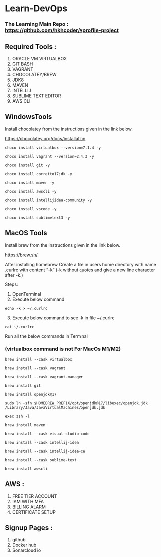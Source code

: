 # Learn-DevOps

### The Learning Main Repo : https://github.com/hkhcoder/vprofile-project

## Required Tools : 
1. ORACLE VM VIRTUALBOX
2. GIT BASH
3. VAGRANT
4. CHOCOLATEY/BREW
5. JDK8
6. MAVEN
7. INTELLIJ
8. SUBLIME TEXT EDITOR
9. AWS CLI

## WindowsTools

Install chocolatey from the instructions given in the link below.

https://chocolatey.org/docs/installation

```
choco install virtualbox --version=7.1.4 -y
```
```
choco install vagrant --version=2.4.3 -y
```
```
choco install git -y
```
```
choco install corretto17jdk -y
```
```
choco install maven -y
```
```
choco install awscli -y
```
```
choco install intellijidea-community -y
```
```
choco install vscode -y
```
```
choco install sublimetext3 -y
```

## MacOS Tools

Install brew from the instructions given in the link below.


https://brew.sh/

After installing homebrew
Create a file in users home directory with name .curlrc with content “-k” 
(-k without quotes and give a new line character after -k.)

Steps:

1. OpenTerminal
2. Execute below command
```
echo -k > ~/.curlrc
```
3. Execute below command to see -k in file ~/.curlrc 
```
cat ~/.curlrc
```

Run all the below commands in Terminal


### (virtualbox command is not For MacOs M1/M2)
```
brew install --cask virtualbox 
```
```
brew install --cask vagrant
```
```
brew install --cask vagrant-manager
```
```
brew install git
```
```
brew install openjdk@17
```
```
sudo ln -sfn $HOMEBREW_PREFIX/opt/openjdk@17/libexec/openjdk.jdk /Library/Java/JavaVirtualMachines/openjdk.jdk
```
```
exec zsh -l
```
```
brew install maven
```
```
brew install --cask visual-studio-code
```
```
brew install --cask intellij-idea
```
```
brew install --cask intellij-idea-ce
```
```
brew install --cask sublime-text
```
```
brew install awscli
```



## AWS : 
1. FREE TIER ACCOUNT
2. IAM WITH MFA
3. BILLING ALARM
4. CERTIFICATE SETUP

## Signup Pages : 
1. github
2. Docker hub
3. Sonarcloud io
   
